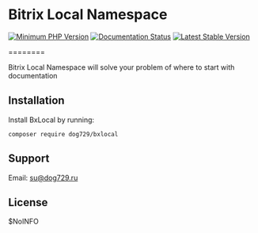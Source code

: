 # Bitrix Local Namespace

[![Minimum PHP Version](https://img.shields.io/badge/php-%3E%3D%207.0-8892BF.svg)](https://php.net/)
[![Documentation Status](https://readthedocs.org/projects/bitrix-local/badge/?version=latest)](https://bitrix-local.readthedocs.io/ru/latest/?badge=latest)
[![Latest Stable Version](https://img.shields.io/packagist/v/dog729/bxlocal.svg)](https://packagist.org/packages/dog729/bxlocal)

========

Bitrix Local Namespace will solve your problem of where to start with documentation

Installation
------------

Install BxLocal by running:

    composer require dog729/bxlocal

Support
-------

Email: su@dog729.ru

License
-------

$NoINFO